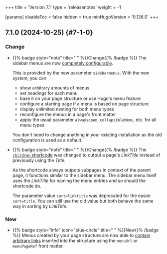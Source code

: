 +++
title = 'Version 7.1'
type = 'releasenotes'
weight = -1

[params]
  disableToc = false
  hidden = true
  minHugoVersion = '0.126.0'
+++

## 7.1.0 (2024-10-25) {#7-1-0}

### Change

- {{% badge style="note" title=" " %}}Change{{% /badge %}} The sidebar menus are now [completely configurable](configuration/sidebar/menus).

  This is provided by the new parameter `sidebarmenus`. With the new system, you can

  - show arbitrary amounts of menus
  - set headings for each menu
  - base it on your page structure or use Hugo's menu feature
  - configure a starting page if a menu is based on page structure
  - display unlimited nesting for both menu types
  - reconfigure the menus in a page's front matter
  - apply the usual parameter `alwaysopen`, `collapsibleMenu`, etc. for all menu types

  You don't need to change anything in your existing installation as the old configuration is used as a default.

- {{% badge style="note" title=" " %}}Change{{% /badge %}} The [`children` shortcode](shortcodes/children) was changed to output a page's _LinkTitle_ instead of previously using the _Title_.

  As the shortcode always outputs subpages in context of the parent page, it functions similar to the sidebar menu. The sidebar menu itself uses the _LinkTitle_ for naming the menu entries and so should the shortcode do.

  The parameter value `sort=linktitle` was deprecated for the easier `sort=title`. You can still use the old value but both behave the same way in sorting by _LinkTitle_.

### New

- {{% badge style="info" icon="plus-circle" title=" " %}}New{{% /badge %}} Menus created by your page structure are now able to [contain arbitrary links](configuration/sidebar/menus#displaying-arbitrary-links-in-a-page-menu) inserted into the structure using the `menuUrl` or `menuPageRef` front matter.
